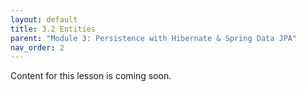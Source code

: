 ```yaml
---
layout: default
title: 3.2 Entities
parent: "Module 3: Persistence with Hibernate & Spring Data JPA"
nav_order: 2
---
```


Content for this lesson is coming soon.
